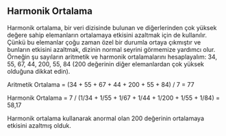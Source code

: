 ## Harmonik Ortalama
<div>
<p>         Harmonik ortalama, bir veri dizisinde bulunan ve diğerlerinden çok yüksek değere sahip elemanların ortalamaya
etkisini azaltmak için de kullanılır. Çünkü bu elemanlar çoğu zaman özel bir durumla ortaya çıkmıştır ve bunların
etkisini azaltmak, dizinin normal seyrini görmemize yardımcı olur. Örneğin şu sayıların aritmetik ve harmonik
ortalamalarını hesaplayalım: 34, 55, 67, 44, 200, 55, 84 (200 değerinin diğer elemanlardan çok yüksek olduğuna dikkat edin).

Aritmetik Ortalama = (34 + 55 + 67 + 44 + 200 + 55 + 84) / 7 = 77

Harmonik Ortalama = 7 / (1/34 + 1/55 + 1/67 + 1/44 + 1/200 + 1/55 + 1/84) = 58,17

Harmonik ortalama kullanarak anormal olan 200 değerinin ortalamaya etkisini azaltmış olduk.
</p>
</div>